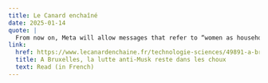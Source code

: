 ```yaml
---
title: Le Canard enchaîné
date: 2025-01-14
quote: | 
  From now on, Meta will allow messages that refer to “women as household objects (…); Black people as farm equipment; transgender or non-binary people as ‘it’”, warns Matti Schneider of Open Terms Archive.
link: 
  href: https://www.lecanardenchaine.fr/technologie-sciences/49891-a-bruxelles-la-lutte-anti-musk-reste-dans-les-choux
  title: A Bruxelles, la lutte anti-Musk reste dans les choux
  text: Read (in French)
---
```

